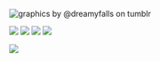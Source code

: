 ![graphics by @dreamyfalls on tumblr](https://64.media.tumblr.com/b4d1845485ccf9b2beaf05bcbf2a0123/3e8235eb96056332-c1/s1280x1920/6d9582419ed6fcc96d3569978a37b6a95b5cfffa.pnj)

![](https://64.media.tumblr.com/18837d656d418de6a72731cde6c60ccd/3e8235eb96056332-87/s250x400/05ede8a705d568219a54c25842c968d6770086cf.gifv) ![](https://64.media.tumblr.com/4f313a2ec874117bbb78901c54fb1ad1/3e8235eb96056332-a1/s250x400/c847eb2f8cf4522d97aa140dfe8da228d8d0fb14.pnj) ![](https://64.media.tumblr.com/4390dc946ae1d0c37bf1792a9aa8c615/3e8235eb96056332-95/s250x400/c31fe7862ca9d5a08fa1b552ac5350af2a611526.pnj) ![](https://64.media.tumblr.com/7cdb70f2abdb1a60d0e9bd3b0399f0ec/3e8235eb96056332-a9/s250x400/eed66a671529b6d3790c0ca680b3a2ea9be0a640.pnj)


![](https://64.media.tumblr.com/5f9f1162478c181e438e35d5a89d00af/3e8235eb96056332-a1/s1280x1920/59f9aab44fc6bf00c8f945fbb944bca75fe56a2e.pnj)
